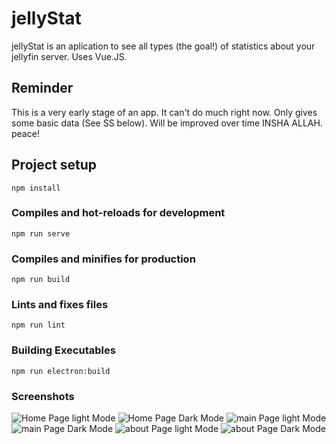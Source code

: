 # jellyStat
jellyStat is an aplication to see all types (the goal!) of statistics about your jellyfin server. Uses Vue.JS.

## Reminder
This is a very early stage of an app. It can't do much right now. Only gives some basic data (See SS below). Will be improved over time INSHA ALLAH. peace!

## Project setup
```
npm install
```

### Compiles and hot-reloads for development
```
npm run serve
```

### Compiles and minifies for production
```
npm run build
```

### Lints and fixes files
```
npm run lint
```
### Building Executables
```
npm run electron:build
```
### Screenshots 
![Home Page light Mode](./src/assets/screenshots/home_light.png=200x150 "Home Page light Mode")
![Home Page Dark Mode](./src/assets/screenshots/home_dark.png=200x150 "Home Page Dark Mode")
![main Page light Mode](./src/assets/screenshots/main_light.png=200x150 "Main Page light Mode")
![main Page Dark Mode](./src/assets/screenshots/main_dark.png=200x150 "Main Page Dark Mode")
![about Page light Mode](./src/assets/screenshots/about_light.png=200x150 "About Page light Mode")
![about Page Dark Mode](./src/assets/screenshots/about_dark.png=200x150 "About Page Dark Mode")